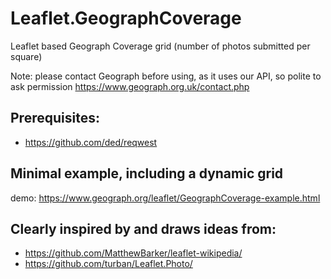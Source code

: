# Leaflet.GeographCoverage
Leaflet based Geograph Coverage grid (number of photos submitted per square) 

Note: please contact Geograph before using, as it uses our API, so polite to ask permission
https://www.geograph.org.uk/contact.php


## Prerequisites:
*   https://github.com/ded/reqwest

## Minimal example, including a dynamic grid
   demo: https://www.geograph.org/leaflet/GeographCoverage-example.html

## Clearly inspired by and draws ideas from:
*   https://github.com/MatthewBarker/leaflet-wikipedia/
*   https://github.com/turban/Leaflet.Photo/

